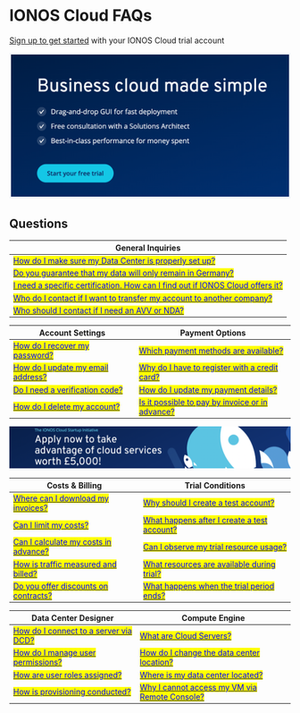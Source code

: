 # IONOS Cloud FAQs

[Sign up to get started](https://cloud.ionos.com/compute/signup) with your IONOS Cloud trial account

![Sign up to get started with your IONOS Cloud trial account!](/images//uncompromise_cloud.png)

## Questions

| General Inquiries                                                                                                                                                                                                                   |
| ----------------------------------------------------------------------------------------------------------------------------------------------------------------------------------------------------------------------------------- |
| [<mark style="color:blue;">How do I make sure my Data Center is properly set up?</mark>](general-information/frequently-asked-questions/general-inquiries.md#how-do-i-ensure-my-data-center-is-properly-set-up)                                                    |
| [<mark style="color:blue;">Do you guarantee that my data will only remain in Germany?</mark>](general-information/frequently-asked-questions/general-inquiries.md#do-you-guarantee-that-my-data-will-only-remain-in-germany)                                       |
| [<mark style="color:blue;">I need a specific certification. How can I find out if IONOS Cloud offers it?</mark>](general-information/frequently-asked-questions/general-inquiries.md#i-need-a-specific-certification.-how-can-i-find-out-if-ionos-cloud-offers-it) |
| [<mark style="color:blue;">Who do I contact if I want to transfer my account to another company?</mark>](general-information/frequently-asked-questions/general-inquiries.md#who-do-i-contact-if-i-want-to-transfer-my-account-to-another-company)                 |
| [<mark style="color:blue;">Who should I contact if I need an AVV or NDA?</mark>](general-information/frequently-asked-questions/general-inquiries.md#who-should-i-contact-if-i-need-an-auftragsverarbeitungsvertrag-avv)                                                                 |

| Account Settings                                                                                                                           | Payment Options                                                                                                                                                                     |
| ------------------------------------------------------------------------------------------------------------------------------------------ | ----------------------------------------------------------------------------------------------------------------------------------------------------------------------------------- |
| [<mark style="color:blue;">How do I recover my password?</mark>](general-information/frequently-asked-questions/account-settings.md#how-do-i-recover-my-password)         | [<mark style="color:blue;">Which payment methods are available?](general-information/frequently-asked-questions/payment-options.md#which-payment-methods-are-available)                                     |
| [<mark style="color:blue;">How do I update my email address?</mark>](general-information/frequently-asked-questions/account-settings.md#how-do-i-update-my-email-address) | [<mark style="color:blue;">Why do I have to register with a credit card?</mark>](general-information/frequently-asked-questions/payment-options.md#why-do-i-have-to-register-with-a-credit-card)                   |
| [<mark style="color:blue;">Do I need a verification code?</mark>](general-information/frequently-asked-questions/account-settings.md#do-i-need-a-verification-code)       | [<mark style="color:blue;">How do I update my payment details?</mark>](general-information/frequently-asked-questions/payment-options.md#how-do-i-update-my-payment-details)                                       |
| [<mark style="color:blue;">How do I delete my account?</mark>](general-information/frequently-asked-questions/account-settings.md#how-do-i-delete-my-account)             | [<mark style="color:blue;">Is it possible to pay by invoice or in advance?</mark>](general-information/frequently-asked-questions/payment-options.md#is-it-possible-to-pay-by-invoice-or-in-advance) |

![Click here to learn more about the IONOS Cloud Startup Initiative!](/images/ionos_cloud_startup.png)

| Costs & Billing                                                                                                                                      | Trial Conditions                                                                                                                                               |
| ---------------------------------------------------------------------------------------------------------------------------------------------------- | -------------------------------------------------------------------------------------------------------------------------------------------------------------- |
| [<mark style="color:blue;">Where can I download my invoices?</mark>](general-information/frequently-asked-questions/costs-and-billing.md#where-can-i-download-my-invoices)          | [<mark style="color:blue;">Why should I create a test account?</mark>](general-information/frequently-asked-questions/trial-conditions.md#why-should-i-create-a-test-account)                 |
| [<mark style="color:blue;">Can I limit my costs?](general-information/frequently-asked-questions/costs-and-billing.md#can-i-limit-my-costs)                                  | [<mark style="color:blue;">What happens after I create a test account?</mark>](general-information/frequently-asked-questions/trial-conditions.md#what-happens-after-i-create-a-test-account) |
| [<mark style="color:blue;">Can I calculate my costs in advance?</mark>](general-information/frequently-asked-questions/costs-and-billing.md#can-i-calculate-my-expenses-in-advance) | [<mark style="color:blue;">Can I observe my trial resource usage?</mark>](general-information/frequently-asked-questions/trial-conditions.md#can-i-observe-my-trial-resource-usage)           |
| [<mark style="color:blue;">How is traffic measured and billed?](general-information/frequently-asked-questions/costs-and-billing.md#how-is-traffic-measured-and-billed)      | [<mark style="color:blue;">What resources are available during trial?</mark>](general-information/frequently-asked-questions/trial-conditions.md#what-resources-are-available-during-the-trial)   |
| [<mark style="color:blue;">Do you offer discounts on contracts?](general-information/frequently-asked-questions/costs-and-billing.md#do-you-offer-discounts-on-contracts)    | [<mark style="color:blue;">What happens when the trial period ends?</mark>](general-information/frequently-asked-questions/trial-conditions.md#what-happens-when-the-trial-period-ends)       |

| Data Center Designer                                                                                                                                         | Compute Engine                                                                                                                                           |
| ------------------------------------------------------------------------------------------------------------------------------------------------------------ | -------------------------------------------------------------------------------------------------------------------------------------------------------- |
| [<mark style="color:blue;">How do I connect to a server via DCD?</mark>](general-information/frequently-asked-questions/data-center-designer.md#how-do-i-connect-to-a-server-using-the-dcd) | [<mark style="color:blue;">What are Cloud Servers?</mark>](general-information/frequently-asked-questions/compute-engine.md#what-are-cloud-servers)                                     |
| [<mark style="color:blue;">How do I manage user permissions?</mark>](general-information/frequently-asked-questions/data-center-designer.md#how-do-i-manage-user-permissions)               | [<mark style="color:blue;">How do I change the data center location?</mark>](general-information/frequently-asked-questions/compute-engine.md#how-do-i-change-the-data-center-location) |
| [<mark style="color:blue;">How are user roles assigned?</mark>](general-information/frequently-asked-questions/data-center-designer.md#how-are-user-roles-assigned)                         | [<mark style="color:blue;">Where is my data center located?</mark>](general-information/frequently-asked-questions/compute-engine.md#where-is-my-data-center-located)                   |
| [<mark style="color:blue;">How is provisioning conducted?</mark>](general-information/frequently-asked-questions/data-center-designer.md#how-is-provisioning-conducted)                     | [<mark style="color:blue;">Why I cannot access my VM via Remote Console?</mark>](general-information/frequently-asked-questions/compute-engine.md#why-i-cannot-access-my-vm-via-remote-console)    |
